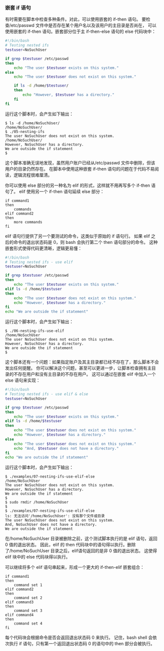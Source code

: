 ### 嵌套 if 语句

有时需要在脚本中检查多种条件。对此，可以使用嵌套的 if-then 语句。
要检查/etc/passwd 文件中是否存在某个用户名以及该用户的主目录是否尚在，
可以使用嵌套的 if-then 语句。嵌套部分位于主 if-then-else 语句的 else 代码块中：

```bash
#!/bin/bash
# Testing nested ifs
testuser=NoSuchUser

if grep $testuser /etc/passwd
then
	echo "The user $testuser exists on this system."
else
	echo "The user $testuser does not exist on this system."

	if ls -d /home/$testuser/
	then
		echo "However, $testuser has a directory."
	fi
fi
```

运行这个脚本时，会产生如下输出：

```
$ ls -d /home/NoSuchUser/
/home/NoSuchUser/
$ ./05-nesting-ifs
The user NoSuchUser does not exist on this system.
/home/NoSuchUser/
However, NoSuchUser has a directory.
We are outside the if statement
$
```

这个脚本准确无误地发现，虽然用户账户已经从/etc/passwd 文件中删除，但该用户的目录仍然存在。
在脚本中使用这种嵌套 if-then 语句的问题在于代码不易阅读，逻辑流程很难厘清。

你可以使用 else 部分的另一种名为 elif 的形式，这样就不用再写多个 if-then 语句了。
elif 使用另一个 if-then 语句延续 else 部分：

```
if command1
then
    commands
elif command2
then
    more commands
fi
```

elif 语句行提供了另一个要测试的命令，这类似于原始的 if 语句行。
如果 elif 之后的命令的退出状态码是 0，则 bash 会执行第二个 then 语句部分的命令。
这种嵌套形式使得代码更清晰，逻辑更易懂：

```bash
#!/bin/bash
# Testing nested ifs - use elif
testuser=NoSuchUser

if grep $testuser /etc/passwd
then
	echo "The user $testuser exists on this system."
elif ls -d /home/$testuser
then
	echo "The user $testuser does not exist on this system."
	echo "However, $testuser has a directory."
fi
echo "We are outside the if statement"
```

运行这个脚本时，会产生如下输出：

```
$ ./06-nesting-ifs-use-elif 
/home/NoSuchUser
The user NoSuchUser does not exist on this system.
However, NoSuchUser has a directory.
We are outside the if statement
$
```

这个脚本还有一个问题：如果指定账户及其主目录都已经不存在了，那么脚本不会发出任何提醒。
你可以解决这个问题，甚至可以更进一步，让脚本检查拥有主目录的不存在用户和没有主目录的不存在用户。
这可以通过在嵌套 elif 中加入一个 else 语句来实现：

```bash
#!/bin/bash
# Testing nested ifs - use elif & else
testuser=NoSuchUser

if grep $testuser /etc/passwd
then
	echo "The user $testuser exists on this system."
elif ls -d /home/$testuser
then
	echo "The user $testuser does not exist on this system."
	echo "However, $testuser has a directory."
else
	echo "The user $testuser does not exist on this system."
	echo "And, $testuser does not have a directory."
fi
echo "We are outside the if statement"
```

运行这个脚本时，会产生如下输出：

```
$ ./examples/07-nesting-ifs-use-elif-else
/home/NoSuchUser
The user NoSuchUser does not exist on this system.
However, NoSuchUser has a directory.
We are outside the if statement
$
$ sudo rmdir /home/NoSuchUser
$ 
$ ./examples/07-nesting-ifs-use-elif-else
ls: 无法访问'/home/NoSuchUser': 没有那个文件或目录
The user NoSuchUser does not exist on this system.
And, NoSuchUser does not have a directory.
We are outside the if statement
```

在/home/NoSuchUser 目录被删除之前，这个测试脚本执行的是 elif 语句，返回 0 值的退出状态。
因此，elif 的 then 代码块中的语句得以执行。删除了/home/NoSuchUser 目录之后，elif语句返回的是非 0 值的退出状态。
这使得 elif 块中的 else 代码块得以执行。

可以继续将多个 elif 语句串起来，形成一个更大的 if-then-elif 嵌套组合：

```
if command1
then
    command set 1
elif command2
then
    command set 2
elif command3
then
    command set 3
elif command4
then
    command set 4
fi
```

每个代码块会根据命令是否会返回退出状态码 0 来执行。
记住，bash shell 会依次执行 if 语句，只有第一个返回退出状态码 0 的语句中的 then 部分会被执行。
